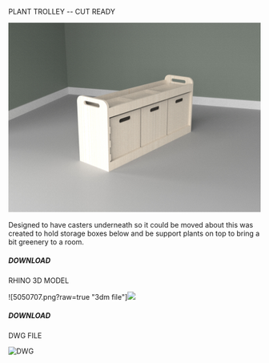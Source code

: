 PLANT TROLLEY -- CUT READY

![Image of Trolley](8.-PLANT-TROLLEY.jpg?raw=true "Image")


Designed to have casters underneath so it could be moved about this was created to hold storage boxes below and be support plants on top to bring a bit greenery to a room. 

##### DOWNLOAD

RHINO 3D MODEL

![5050707.png?raw=true "3dm file"]![](PLANT-TROLLY-766MM-WIDE-CUT-READY.3dm?raw=true "")

##### DOWNLOAD

DWG FILE

![](PLANT-TROLLY-766MM-WIDE-CUT-READY.dwg?raw=true "DWG")

